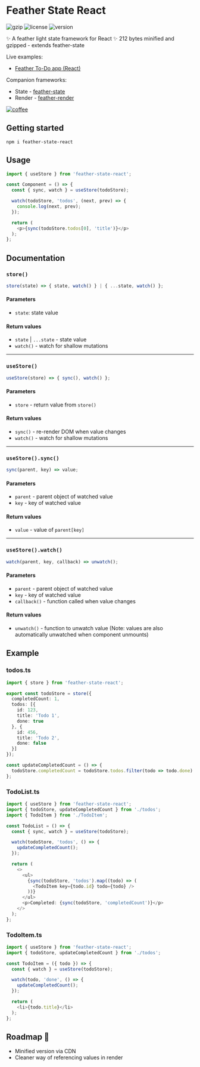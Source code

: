# Feather State React
![gzip](https://img.shields.io/badge/gzip-212_bytes-green)
![license](https://img.shields.io/badge/license-ISC-blue)
![version](https://img.shields.io/badge/npm-v1.0.4-blue)

✨ A feather light state framework for React ✨ 212 bytes minified and gzipped - extends feather-state

Live examples:
- [Feather To-Do app (React)](https://codesandbox.io/p/devbox/feather-to-do-app-react-jqdg3z)

Companion frameworks:
- State - [feather-state](https://www.npmjs.com/package/feather-state)
- Render - [feather-render](https://www.npmjs.com/package/feather-render)

[![coffee](https://img.shields.io/badge/Buy_me_a_coffee%3F_❤️-724e2c)](https://www.paypal.com/paypalme/featherframework)

## Getting started
```
npm i feather-state-react
```

## Usage
```typescript
import { useStore } from 'feather-state-react';

const Component = () => {
  const { sync, watch } = useStore(todoStore);

  watch(todoStore, 'todos', (next, prev) => {
    console.log(next, prev);
  });

  return (
    <p>{sync(todoStore.todos[0], 'title')}</p>
  );
};
```

## Documentation
### `store()`
```typescript
store(state) => { state, watch() } | { ...state, watch() };
```
#### Parameters
- `state`: state value

#### Return values
- `state` | `...state` - state value
- `watch()` - watch for shallow mutations

---

### `useStore()`
```typescript
useStore(store) => { sync(), watch() };
```
#### Parameters
- `store` - return value from `store()`

#### Return values
- `sync()` - re-render DOM when value changes
- `watch()` - watch for shallow mutations

---

### `useStore().sync()`
```typescript
sync(parent, key) => value;
```
#### Parameters
- `parent` - parent object of watched value
- `key` - key of watched value

#### Return values
- `value` - value of `parent[key]`

---

### `useStore().watch()`
```typescript
watch(parent, key, callback) => unwatch();
```
#### Parameters
- `parent` - parent object of watched value
- `key` - key of watched value
- `callback()` - function called when value changes

#### Return values
- `unwatch()` - function to unwatch value (Note: values are also automatically unwatched when component unmounts)

## Example
### todos.ts
```typescript
import { store } from 'feather-state-react';

export const todoStore = store({
  completedCount: 1,
  todos: [{
    id: 123,
    title: 'Todo 1',
    done: true
  }, {
    id: 456,
    title: 'Todo 2',
    done: false
  }]
});

const updateCompletedCount = () => {
  todoStore.completedCount = todoStore.todos.filter(todo => todo.done).length;
};
```

### TodoList.ts
```typescript
import { useStore } from 'feather-state-react';
import { todoStore, updateCompletedCount } from './todos';
import { TodoItem } from './TodoItem';

const TodoList = () => {
  const { sync, watch } = useStore(todoStore);

  watch(todoStore, 'todos', () => {
    updateCompletedCount();
  });

  return (
    <>
      <ul>
        {sync(todoStore, 'todos').map((todo) => (
          <TodoItem key={todo.id} todo={todo} />
        ))}
      </ul>
      <p>Completed: {sync(todoStore, 'completedCount')}</p>
    </>
  );
};
```

### TodoItem.ts
```typescript
import { useStore } from 'feather-state-react';
import { todoStore, updateCompletedCount } from './todos';

const TodoItem = ({ todo }) => {
  const { watch } = useStore(todoStore);

  watch(todo, 'done', () => {
    updateCompletedCount();
  });

  return (
    <li>{todo.title}</li>
  );
};
```

## Roadmap 🚀
- Minified version via CDN
- Cleaner way of referencing values in render
